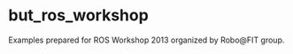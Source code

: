 but_ros_workshop
================

Examples prepared for ROS Workshop 2013 organized by Robo@FIT group.

